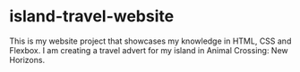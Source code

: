 # island-travel-website
This is my website project that showcases my knowledge in HTML, CSS and Flexbox. I am creating a travel advert for my island in Animal Crossing: New Horizons.